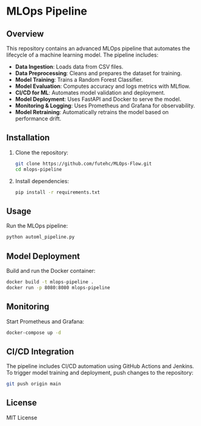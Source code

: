 # MLOps Pipeline

## Overview

This repository contains an advanced MLOps pipeline that automates the lifecycle of a machine learning model. The pipeline includes:

- **Data Ingestion**: Loads data from CSV files.
- **Data Preprocessing**: Cleans and prepares the dataset for training.
- **Model Training**: Trains a Random Forest Classifier.
- **Model Evaluation**: Computes accuracy and logs metrics with MLflow.
- **CI/CD for ML**: Automates model validation and deployment.
- **Model Deployment**: Uses FastAPI and Docker to serve the model.
- **Monitoring & Logging**: Uses Prometheus and Grafana for observability.
- **Model Retraining**: Automatically retrains the model based on performance drift.

## Installation

1. Clone the repository:
   ```bash
   git clone https://github.com/futehc/MLOps-Flow.git
   cd mlops-pipeline
   ```
2. Install dependencies:
   ```bash
   pip install -r requirements.txt
   ```

## Usage

Run the MLOps pipeline:

```bash
python automl_pipeline.py
```

## Model Deployment

Build and run the Docker container:

```bash
docker build -t mlops-pipeline .
docker run -p 8080:8080 mlops-pipeline
```

## Monitoring

Start Prometheus and Grafana:

```bash
docker-compose up -d
```

## CI/CD Integration

The pipeline includes CI/CD automation using GitHub Actions and Jenkins. To trigger model training and deployment, push changes to the repository:

```bash
git push origin main
```

## License

MIT License

